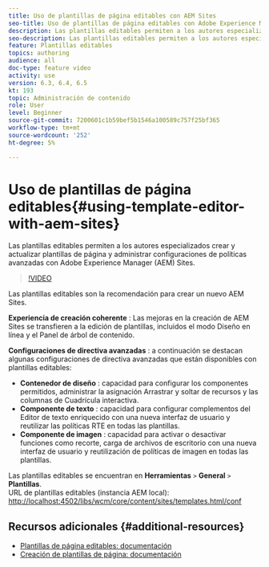 ```yaml
---
title: Uso de plantillas de página editables con AEM Sites
seo-title: Uso de plantillas de página editables con Adobe Experience Manager Sites
description: Las plantillas editables permiten a los autores especializados crear y actualizar plantillas de página y administrar configuraciones de políticas avanzadas con AEM Sites.
seo-description: Las plantillas editables permiten a los autores especializados crear y actualizar plantillas de página y administrar configuraciones de políticas avanzadas con Adobe Experience Manager Sites.
feature: Plantillas editables
topics: authoring
audience: all
doc-type: feature video
activity: use
version: 6.3, 6.4, 6.5
kt: 193
topic: Administración de contenido
role: User
level: Beginner
source-git-commit: 7200601c1b59bef5b1546a100589c757f25bf365
workflow-type: tm+mt
source-wordcount: '252'
ht-degree: 5%

---
```



# Uso de plantillas de página editables{#using-template-editor-with-aem-sites}

Las plantillas editables permiten a los autores especializados crear y actualizar plantillas de página y administrar configuraciones de políticas avanzadas con Adobe Experience Manager (AEM) Sites.

>[!VIDEO](https://video.tv.adobe.com/v/326784/?quality=12&learn=on)

Las plantillas editables son la recomendación para crear un nuevo AEM Sites.

**Experiencia de creación coherente** : Las mejoras en la creación de AEM Sites se transfieren a la edición de plantillas, incluidos el modo Diseño en línea y el Panel de árbol de contenido.

**Configuraciones de directiva avanzadas** : a continuación se destacan algunas configuraciones de directiva avanzadas que están disponibles con plantillas editables:

* **Contenedor de diseño** : capacidad para configurar los componentes permitidos, administrar la asignación Arrastrar y soltar de recursos y las columnas de Cuadrícula interactiva.
* **Componente de texto** : capacidad para configurar complementos del Editor de texto enriquecido con una nueva interfaz de usuario y reutilizar las políticas RTE en todas las plantillas.
* **Componente de imagen** : capacidad para activar o desactivar funciones como recorte, carga de archivos de escritorio con una nueva interfaz de usuario y reutilización de políticas de imagen en todas las plantillas.

Las plantillas editables se encuentran en **Herramientas** `>` **General** `>` **Plantillas**.\
URL de plantillas editables (instancia AEM local): [http://localhost:4502/libs/wcm/core/content/sites/templates.html/conf](http://localhost:4502/libs/wcm/core/content/sites/templates.html/conf)

## Recursos adicionales {#additional-resources}

* [Plantillas de página editables: documentación](https://experienceleague.adobe.com/docs/experience-manager-65/developing/platform/templates/page-templates-editable.html)
* [Creación de plantillas de página: documentación](https://experienceleague.adobe.com/docs/experience-manager-65/authoring/siteandpage/templates.html)
